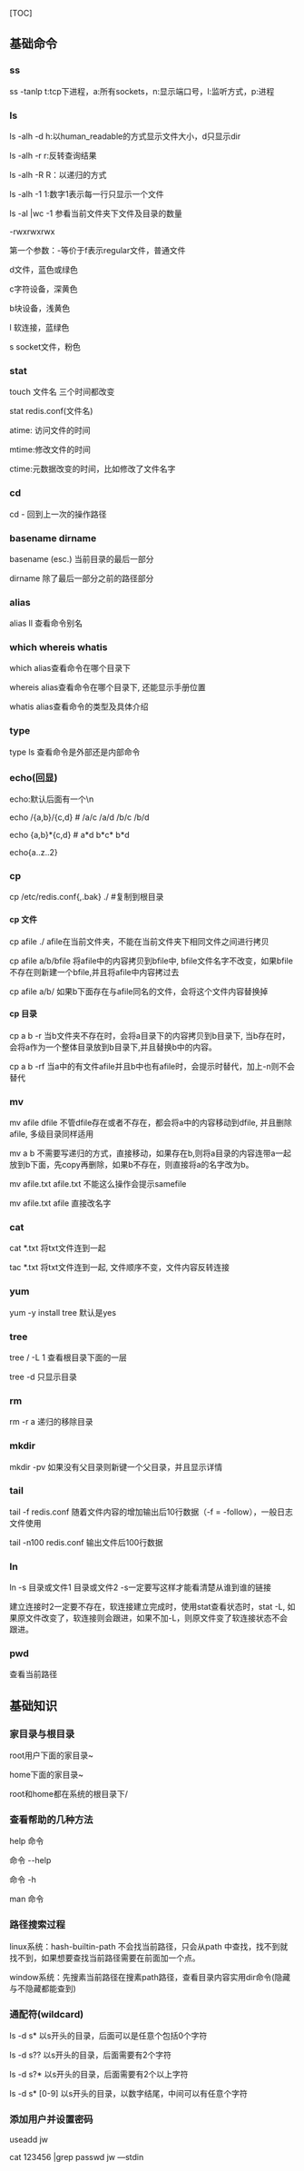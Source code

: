 [TOC]

## 基础命令

### ss

ss -tanlp t:tcp下进程，a:所有sockets，n:显示端口号，l:监听方式，p:进程

### ls

ls -alh -d h:以human_readable的方式显示文件大小，d只显示dir

ls -alh -r r:反转查询结果

ls -alh -R R：以递归的方式

ls -alh -1  1:数字1表示每一行只显示一个文件

ls -al |wc -1 参看当前文件夹下文件及目录的数量

-rwxrwxrwx

第一个参数：-等价于f表示regular文件，普通文件

d文件，蓝色或绿色

c字符设备，深黄色

b块设备，浅黄色

l 软连接，蓝绿色

s socket文件，粉色

### stat

touch 文件名 三个时间都改变

stat redis.conf(文件名)

atime: 访问文件的时间

mtime:修改文件的时间

ctime:元数据改变的时间，比如修改了文件名字

### cd

cd - 回到上一次的操作路径

### basename dirname

basename  (esc.)   当前目录的最后一部分

dirname 除了最后一部分之前的路径部分

### alias

alias  ll  查看命令别名

### which whereis whatis

which alias查看命令在哪个目录下

whereis alias查看命令在哪个目录下,  还能显示手册位置

whatis alias查看命令的类型及具体介绍

### type

type ls 查看命令是外部还是内部命令

### echo(回显)

echo:默认后面有一个\n

echo /{a,b}/{c,d}   # /a/c /a/d /b/c /b/d

echo {a,b}\*{c,d}   #  a\*d b\*c\* b\*d

echo{a..z..2}

### cp

cp /etc/redis.conf{,.bak} ./  #复制到根目录

#### cp 文件

cp afile ./    afile在当前文件夹，不能在当前文件夹下相同文件之间进行拷贝

cp afile a/b/bfile  将afile中的内容拷贝到bfile中, bfile文件名字不改变，如果bfile不存在则新建一个bfile,并且将afile中内容拷过去

cp afile a/b/  如果b下面存在与afile同名的文件，会将这个文件内容替换掉

#### cp 目录

cp a b -r 当b文件夹不存在时，会将a目录下的内容拷贝到b目录下, 当b存在时，会将a作为一个整体目录放到b目录下,并且替换b中的内容。

cp a b -rf 当a中的有文件afile并且b中也有afile时，会提示时替代，加上-n则不会替代

### mv

mv afile dfile  不管dfile存在或者不存在，都会将a中的内容移动到dfile, 并且删除afile, 多级目录同样适用

mv a b  不需要写递归的方式，直接移动，如果存在b,则将a目录的内容连带a一起放到b下面，先copy再删除，如果b不存在，则直接将a的名字改为b。

mv afile.txt afile.txt 不能这么操作会提示samefile

mv afile.txt afile  直接改名字

### cat

cat *.txt  将txt文件连到一起

tac *.txt 将txt文件连到一起, 文件顺序不变，文件内容反转连接

### yum

yum -y install tree  默认是yes

### tree

tree / -L 1 查看根目录下面的一层

tree -d 只显示目录

### rm

rm -r  a 递归的移除目录

### mkdir

mkdir -pv   如果没有父目录则新键一个父目录，并且显示详情

### tail

tail -f redis.conf  随着文件内容的增加输出后10行数据（-f = -follow），一般日志文件使用

tail -n100 redis.conf 输出文件后100行数据  

 ### ln

ln -s 目录或文件1  目录或文件2    -s一定要写这样才能看清楚从谁到谁的链接

建立连接时2一定要不存在，软连接建立完成时，使用stat查看状态时，stat -L, 如果原文件改变了，软连接则会跟进，如果不加-L，则原文件变了软连接状态不会跟进。

###  pwd

查看当前路径

## 基础知识

### 家目录与根目录

root用户下面的家目录~

home下面的家目录~

root和home都在系统的根目录下/

### 查看帮助的几种方法

help 命令

命令 --help

命令 -h

man 命令

### 路径搜索过程

linux系统：hash-builtin-path   不会找当前路径，只会从path 中查找，找不到就找不到，如果想要查找当前路径需要在前面加一个点。

window系统：先搜素当前路径在搜素path路径，查看目录内容实用dir命令(隐藏与不隐藏都能查到)

### 通配符(wildcard)

ls -d s*  以s开头的目录，后面可以是任意个包括0个字符

ls -d s??  以s开头的目录，后面需要有2个字符

ls -d s?*  以s开头的目录，后面需要有2个以上字符

ls -d s* [0-9]  以s开头的目录，以数字结尾，中间可以有任意个字符

### 添加用户并设置密码

useadd jw

cat 123456 |grep passwd jw —stdin








